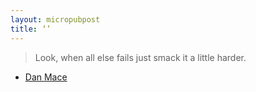 ```yaml
--- 
layout: micropubpost
title: ‘’
--- 
```


> Look, when all else fails just smack it a little harder.
- [Dan Mace](https://twitter.com/Dannmace/status/989156188616036352?s=20)